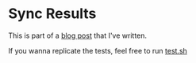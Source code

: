 # Sync Results

This is part of a [blog post](https://blog.okami.dev/ceph-etcd-and-the-sync-hole/) that I've written.

If you wanna replicate the tests, feel free to run [test.sh](./test.sh)

